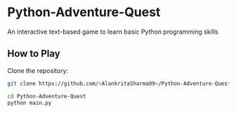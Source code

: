 # Python-Adventure-Quest
An interactive text-based game to learn basic Python programming skills
## How to Play
 Clone the repository:
   ```sh
   git clone https://github.com/<AlankritaSharma09>/Python-Adventure-Quest.git

cd Python-Adventure-Quest
python main.py
